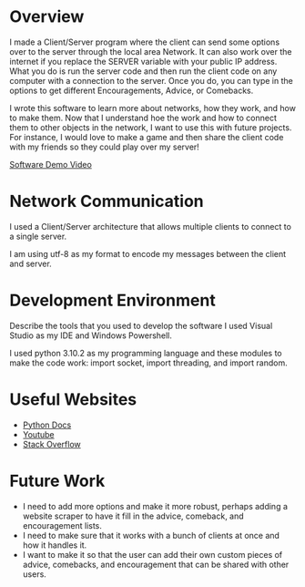 # Overview

I made a Client/Server program where the client can send some options over to the server through the local area Network. It can also work over the internet if you replace the SERVER variable with your public IP address. What you do is run the server code and then run the client code on any computer with a connection to the server. Once you do, you can type in the options to get different Encouragements, Advice, or Comebacks.

I wrote this software to learn more about networks, how they work, and how to make them. Now that I understand hoe the work and how to connect them to other objects in the network, I want to use this with future projects. For instance, I would love to make a game and then share the client code with my friends so they could play over my server!

[Software Demo Video](https://youtu.be/I4q4AjM2NXQ)

# Network Communication

I used a Client/Server architecture that allows multiple clients to connect to a single server.

I am using utf-8 as my format to encode my messages between the client and server.

# Development Environment

Describe the tools that you used to develop the software
I used Visual Studio as my IDE and Windows Powershell.

I used python 3.10.2 as my programming language and these modules to make the code work: import socket, import threading, and import random.

# Useful Websites


* [Python Docs](https://docs.python.org/3.6/library/socket.html)
* [Youtube](https://www.youtube.com/)
* [Stack Overflow](https://stackoverflow.com/)

# Future Work

* I need to add more options and make it more robust, perhaps adding a website scraper to have it fill in the advice, comeback, and encouragement lists.
* I need to make sure that it works with a bunch of clients at once and how it handles it.
* I want to make it so that the user can add their own custom pieces of advice, comebacks, and encouragement that can be shared with other users.